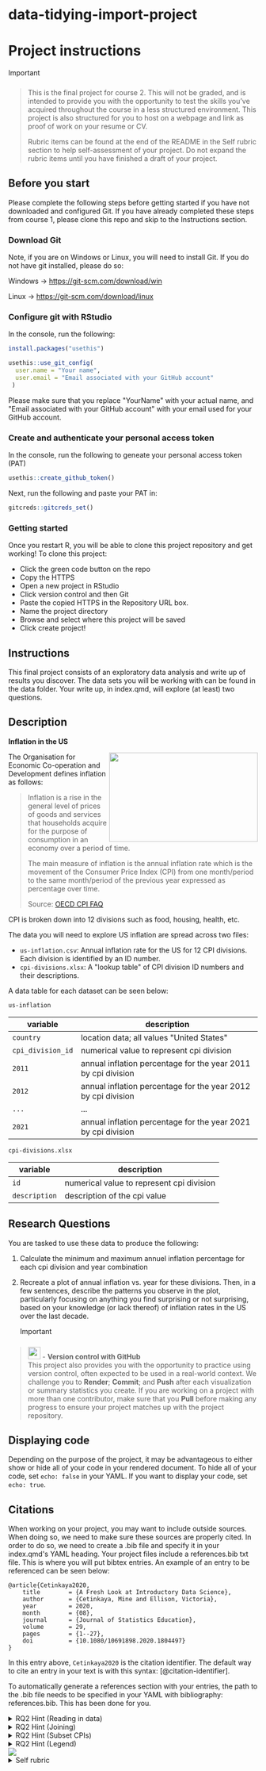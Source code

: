 # data-tidying-import-project

# Project instructions


> [!IMPORTANT]
>
> ### 

> This is the final project for course 2. This will not be graded, and is
> intended to provide you with the opportunity to test the skills you’ve
> acquired throughout the course in a less structured environment.
> This project is also structured for you to host on a webpage and link as proof of work on your resume or CV. 
>
> Rubric items can be found at the end of the README in the Self rubric section to help self-assessment of your project. Do not expand the rubric items until you have finished a draft of your project.
>
## Before you start

Please complete the following steps before getting started if you have not downloaded and configured Git. If you have already completed these steps from course 1, please clone this repo and skip to the Instructions section.

### Download Git

Note, if you are on Windows or Linux, you will need to install Git.  If you do not have git installed, please do so: 

Windows ->  https://git-scm.com/download/win

Linux   ->  https://git-scm.com/download/linux

### Configure git with RStudio 

In the console, run the following: 
```r
install.packages("usethis")

usethis::use_git_config(
  user.name = "Your name", 
  user.email = "Email associated with your GitHub account"
 )
```
Please make sure that you replace "YourName" with your actual name, and "Email associated with your GitHub account" with your email used for your GitHub account. 

### Create and authenticate your personal access token 

In the console, run the following to geneate your personal access token (PAT) 

```r
usethis::create_github_token()
```

Next, run the following and paste your PAT in:

```r
gitcreds::gitcreds_set()
```

### Getting started 

Once you restart R, you will be able to clone this project repository and get working! To clone this project: 
- Click the green code button on the repo
- Copy the HTTPS
- Open a new project in RStudio
- Click version control and then Git
- Paste the copied HTTPS in the Repository URL box.
- Name the project directory
- Browse and select where this project will be saved
- Click create project!

## Instructions

This final project consists of an exploratory data analysis and write up
of results you discover. The data sets you will be working with can be found in the data folder. Your write up, in index.qmd, will explore (at least) two questions.

## Description

**Inflation in the US**

<img align="right" src="images/inflation.png" width="300" height="180" />

The Organisation for Economic Co-operation and Development defines inflation as follows:

> Inflation is a rise in the general level of prices of goods and services that households acquire for the purpose of consumption in an economy over a period of time.
>
> The main measure of inflation is the annual inflation rate which is the movement of the Consumer Price Index (CPI) from one month/period to the same month/period of the previous year expressed as percentage over time.
>
> Source: [OECD CPI FAQ](https://www.oecd.org/sdd/prices-ppp/consumerpriceindices-frequentlyaskedquestionsfaqs.htm#1)

CPI is broken down into 12 divisions such as food, housing, health, etc.

The data you will need to explore US inflation are spread across two files:

-   `us-inflation.csv`: Annual inflation rate for the US for 12 CPI divisions. Each division is identified by an ID number.
-   `cpi-divisions.xlsx`: A "lookup table" of CPI division ID numbers and their descriptions.

A data table for each dataset can be seen below: 

`us-inflation`

| variable    | description                                                             |
|-------------|-------------------------------------------------------------------------|
| `country`    | location data; all values "United States"|
| `cpi_division_id`    | numerical value to represent cpi division|
| `2011` | annual inflation percentage for the year 2011 by cpi division|
| `2012` | annual inflation percentage for the year 2012 by cpi division|
| `...` | ...|
| `2021` | annual inflation percentage for the year 2021 by cpi division|

`cpi-divisions.xlsx`

| variable    | description                                                             |
|-------------|-------------------------------------------------------------------------|
| `id`    | numerical value to represent cpi division|
| `description`    | description of the cpi value|

## Research Questions 

You are tasked to use these data to produce the following: 

1) Calculate the minimum and maximum annuel inflation percentage for each cpi division and year combination 

2) Recreate a plot of annual inflation vs. year for these divisions. Then, in a few sentences, describe the patterns you observe in the plot, particularly focusing on anything you find surprising or not surprising, based on your knowledge (or lack thereof) of inflation rates in the US over the last decade.

   > [!IMPORTANT]
>
> ### 
>
> <img src="images/github.png" data-fig-align="left" width="25"
> height="25" /> - **Version control with GitHub** <br> This project
> also provides you with the opportunity to practice using version
> control, often expected to be used in a real-world context. We
> challenge you to **Render**; **Commit**; and **Push** after each
> visualization or summary statistics you create. If you are working on
> a project with more than one contributor, make sure that you **Pull**
> before making any progress to ensure your project matches up with the
> project repository.

## Displaying code

Depending on the purpose of the project, it may be advantageous to either show or hide all of your code in your rendered document. To hide all of your code, set `echo: false` in your YAML. If you want to display your code, set `echo: true`.   
 
 
## Citations 

When working on your project, you may want to include outside sources. When doing so, we need to make sure these sources are properly cited. In order to do so, we need to create a .bib file and specify it in your index.qmd's YAML heading. Your project files include a references.bib txt file. This is where you will put bibtex entries. An example of an entry to be referenced can be seen below: 

```
@article{Cetinkaya2020,
	title        = {A Fresh Look at Introductory Data Science},
	author       = {Cetinkaya, Mine and Ellison, Victoria},
	year         = 2020,
	month        = {08},
	journal      = {Journal of Statistics Education},
	volume       = 29,
	pages        = {1--27},
	doi          = {10.1080/10691898.2020.1804497}
}
```
In this entry above, `Cetinkaya2020` is the citation identifier. The default way to cite an entry in your text is with this syntax: [@citation-identifier].

To automatically generate a references section with your entries, the path to the .bib file needs to be specified in your YAML with bibliography: references.bib. This has been done for you. 


<details>
  <summary>RQ2 Hint (Reading in data)</summary>
The top of the cpi-divisions dataset has a note from the researcher. We don't want to include this in the data set. See https://readxl.tidyverse.org/reference/read_excel.html for how to skip lines when reading in data from excel. Skip the first line. 
   
</details>

<details>
  <summary>RQ2 Hint (Joining)</summary>
Start by using your new dataset from question 1 and joining it with the cpi-divisions dataset. Think critically about what variable is the same across both datasets, and use this as the "key".  

</details>

<details>
  <summary>RQ2 Hint (Subset CPIs)</summary>
To filter the joined dataset by only the IDs of CPI divisions in the final plot, create a vector using `c`. Then filter your joined data set by using the `filter()` function and the `%in%` operator. 
  </details>

<details>
  <summary>RQ2 Hint (Legend)</summary>
If your legend has labels that are too long, you can try moving the legend to the bottom and stack the labels vertically. Hint: The legend.position and legend.direction arguments of the theme() functions will be useful.

  ```
ggplot(...) +
  ... +
  theme(
    legend.position = "bottom", 
    legend.direction = "vertical"
  )
  ```
  </details>
  
<img align="center" src="images/final-plot.png"/>

<details>
  <summary>Self rubric</summary>

- one
- two

   </details> 
